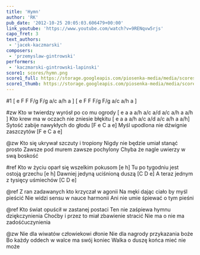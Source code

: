 ```yaml
---
title: 'Hymn'
author: 'RK'
pub_date: '2012-10-25 20:05:03.606479+00:00'
link_youtube: 'https://www.youtube.com/watch?v=9RENqvw5rjs'
capo_fret: 3
text_authors:
 - 'jacek-kaczmarski'
composers:
 - 'przemyslaw-gintrowski'
performers:
 - 'kaczmarski-gintrowski-lapinski'
score1: scores/hymn.png
score1_full: https://storage.googleapis.com/piosenka-media/media/scores/hymn.png
score1_thumb: https://storage.googleapis.com/piosenka-media/media/scores/hymn.png.180x0_q85_upscale.png
---
```


#1
[ e F F F/g F/g a/c a/h a ]
[ e F F F/g F/g a/c a/h a ]

#zw
Kto w twierdzy wyrósł po co mu ogrody		[ e a a a/h a/c a/d a/c a/h a a/h ]
Kto krew ma w oczach nie zniesie błękitu		[ e a a a/h a/c a/d a/c a/h a a/h]
Sytość zabije nawykłych do głodu			[F e C a e]
Myśl upodlona nie dźwignie zaszczytów		[F e C a e]

@zw
Kto się ukrywał szczuty i tropiony
Nigdy nie będzie umiał stanąć prosto
Zawsze pod murem zawsze pochylony
Chyba że nagle uwierzy w swą boskość

#ref
Kto w życiu oparł się wszelkim pokusom		[e h]
Tu po tygodniu jest ostoją grzechu			[e h]
Dawniej jedyną uciśnioną duszą			[C D e]
A teraz jednym z tysięcy uśmiechów			[C D e]

@ref
Z ran zadawanych kto krzyczał w agonii
Na męki dając ciało by myśl pieścić
Nie widzi sensu w nauce harmonii
Ani nie umie śpiewać o tym pieśni

@ref
Kto świat opuścił w zastanej postaci
Ten nie zaśpiewa hymnu dziękczynienia
Choćby i przez to miał zbawienie stracić
Nie ma o nie ma zadośćuczynienia

@zw
Nie dla wiwatów człowiekowi dłonie
Nie dla nagrody przykazania boże
Bo każdy oddech w walce ma swój koniec
Walka o duszę końca mieć nie może